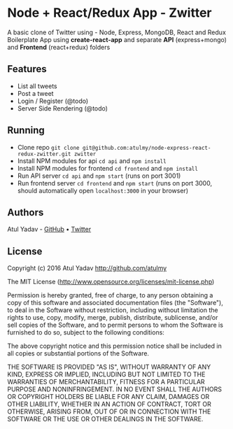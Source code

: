 # Node + React/Redux App - Zwitter
A basic clone of Twitter using - Node, Express, MongoDB, React and Redux Boilerplate App using **create-react-app** and separate **API** (express+mongo) and **Frontend** (react+redux) folders

## Features
- List all tweets
- Post a tweet
- Login / Register (@todo)
- Server Side Rendering (@todo)

## Running
- Clone repo `git clone git@github.com:atulmy/node-express-react-redux-zwitter.git zwitter`
- Install NPM modules for api `cd api` and `npm install`
- Install NPM modules for frontend `cd frontend` and `npm install`
- Run API server `cd api` and `npm start` (runs on port 3001)
- Run frontend server `cd frontend` and `npm start` (runs on port 3000, should automatically open `localhost:3000` in your browser)

## Authors

Atul Yadav - [GitHub](https://github.com/atulmy) &bull; [Twitter](https://twitter.com/atulmy)
## License

Copyright (c) 2016 Atul Yadav http://github.com/atulmy

The MIT License (http://www.opensource.org/licenses/mit-license.php)

Permission is hereby granted, free of charge, to any person obtaining a copy of this software and associated documentation files (the "Software"), to deal in the Software without restriction, including without limitation the rights to use, copy, modify, merge, publish, distribute, sublicense, and/or sell copies of the Software, and to permit persons to whom the Software is furnished to do so, subject to the following conditions:

The above copyright notice and this permission notice shall be included in all copies or substantial portions of the Software.

THE SOFTWARE IS PROVIDED "AS IS", WITHOUT WARRANTY OF ANY KIND, EXPRESS OR IMPLIED, INCLUDING BUT NOT LIMITED TO THE WARRANTIES OF MERCHANTABILITY, FITNESS FOR A PARTICULAR PURPOSE AND NONINFRINGEMENT. IN NO EVENT SHALL THE AUTHORS OR COPYRIGHT HOLDERS BE LIABLE FOR ANY CLAIM, DAMAGES OR OTHER LIABILITY, WHETHER IN AN ACTION OF CONTRACT, TORT OR OTHERWISE, ARISING FROM, OUT OF OR IN CONNECTION WITH THE SOFTWARE OR THE USE OR OTHER DEALINGS IN THE SOFTWARE.
